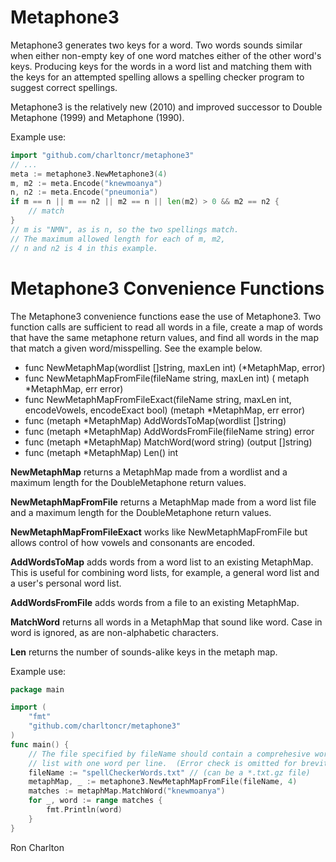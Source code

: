 <!-- title: Metaphone3 Read Me -->
<!-- $Id: README.md,v 1.15 2023-01-14 14:44:58-05 ron Exp $ -->

# Metaphone3

Metaphone3 generates two keys for a word.  Two words sounds similar when
either non-empty key of one word matches either of the other word's keys.
Producing keys for the words in a word list and matching them with the keys
for an attempted spelling allows a spelling checker program to suggest correct
spellings.

Metaphone3 is the relatively new (2010) and improved successor to Double
Metaphone (1999) and Metaphone (1990).

Example use:

```go
import "github.com/charltoncr/metaphone3"
// ...
meta := metaphone3.NewMetaphone3(4)
m, m2 := meta.Encode("knewmoanya")
n, n2 := meta.Encode("pneumonia")
if m == n || m == n2 || m2 == n || len(m2) > 0 && m2 == n2 {
    // match
}
// m is "NMN", as is n, so the two spellings match.
// The maximum allowed length for each of m, m2,
// n and n2 is 4 in this example.
```

# Metaphone3 Convenience Functions

The Metaphone3 convenience functions ease the use of Metaphone3.
Two function calls are sufficient to read all words in a file, create a
map of words that have the same metaphone return values, and find all words
in the map that match a given word/misspelling.  See the example below.

- func NewMetaphMap(wordlist []string, maxLen int) (*MetaphMap, error)
- func NewMetaphMapFromFile(fileName string, maxLen int) (
  metaph *MetaphMap, err error)
- func NewMetaphMapFromFileExact(fileName string, maxLen int, encodeVowels, encodeExact bool) (metaph *MetaphMap, err error)
- func (metaph *MetaphMap) AddWordsToMap(wordlist []string)
- func (metaph *MetaphMap) AddWordsFromFile(fileName string) error
- func (metaph *MetaphMap) MatchWord(word string) (output []string)
- func (metaph *MetaphMap) Len() int

**NewMetaphMap** returns a MetaphMap made from a wordlist and a maximum length
for the DoubleMetaphone return values.

**NewMetaphMapFromFile** returns a MetaphMap made from a word list file and
a maximum length for the DoubleMetaphone return values.

**NewMetaphMapFromFileExact** works like NewMetaphMapFromFile but allows
control of how vowels and consonants are encoded.

**AddWordsToMap** adds words from a word list to an existing MetaphMap.
This is useful for combining word lists, for example, a general word list and
a user's personal word list.

**AddWordsFromFile** adds words from a file to an existing MetaphMap.

**MatchWord** returns all words in a MetaphMap that sound like word. Case in
word is ignored, as are non-alphabetic characters.

**Len** returns the number of sounds-alike keys in the metaph map.

Example use:

```go
package main

import (
    "fmt"
    "github.com/charltoncr/metaphone3"
)
func main() {
    // The file specified by fileName should contain a comprehesive word
    // list with one word per line.  (Error check is omitted for brevity.)
    fileName := "spellCheckerWords.txt" // (can be a *.txt.gz file)
    metaphMap, _ := metaphone3.NewMetaphMapFromFile(fileName, 4)
    matches := metaphMap.MatchWord("knewmoanya")
    for _, word := range matches {
        fmt.Println(word)
    }
}
```

Ron Charlton
